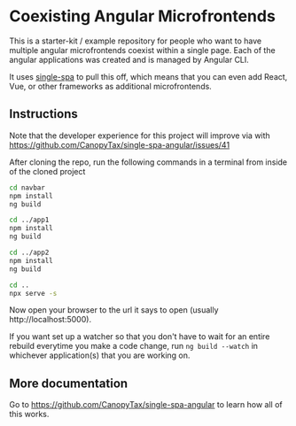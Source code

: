 # Coexisting Angular Microfrontends
This is a starter-kit / example repository for people who want to have multiple angular microfrontends coexist within a single page. Each
of the angular applications was created and is managed by Angular CLI.

It uses [single-spa](https://single-spa.js.org) to pull this off, which means that you can even add React, Vue, or other frameworks as
additional microfrontends.

## Instructions
Note that the developer experience for this project will improve via with https://github.com/CanopyTax/single-spa-angular/issues/41

After cloning the repo, run the following commands in a terminal from inside of the cloned project
```sh
cd navbar
npm install
ng build

cd ../app1
npm install
ng build

cd ../app2
npm install
ng build

cd ..
npx serve -s 
```

Now open your browser to the url it says to open (usually http://localhost:5000).

If you want set up a watcher so that you don't have to wait for an entire rebuild everytime you make a code change, run `ng build --watch`
in whichever application(s) that you are working on.

## More documentation
Go to https://github.com/CanopyTax/single-spa-angular to learn how all of this works.